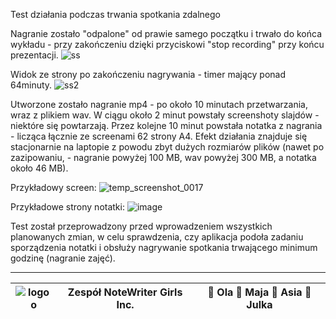 Test działania podczas trwania spotkania zdalnego

Nagranie zostało "odpalone" od prawie samego początku i trwało do końca wykładu - przy zakończeniu dzięki przyciskowi "stop recording" przy końcu prezentacji.
![ss](https://github.com/user-attachments/assets/60f740bf-f2ae-4fb6-87ed-803f26ecef5f)

Widok ze strony po zakończeniu nagrywania - timer mający ponad 64minuty.
![ss2](https://github.com/user-attachments/assets/17489608-8b4e-4cc4-aa39-a39c48f9e1a0)

Utworzone zostało nagranie mp4 - po około 10 minutach przetwarzania, wraz z plikiem wav.
W ciągu około 2 minut powstały screenshoty slajdów - niektóre się powtarzają.
Przez kolejne 10 minut powstała notatka z nagrania - licząca łącznie ze screenami 62 strony A4.
Efekt działania znajduje się stacjonarnie na laptopie z powodu zbyt dużych rozmiarów plików (nawet po zazipowaniu, - nagranie powyżej 100 MB, wav powyżej 300 MB, a notatka około 46 MB).

Przykładowy screen:
![temp_screenshot_0017](https://github.com/user-attachments/assets/00a33c03-2f66-488c-a6fd-76c85f1da3ef)

Przykładowe strony notatki:
![image](https://github.com/user-attachments/assets/98cd4c4d-3a9c-4277-aee6-fe4f509f2740)

Test został przeprowadzony przed wprowadzeniem wszystkich planowanych zmian, w celu sprawdzenia, czy aplikacja podoła zadaniu sporządzenia notatki i obsłuży nagrywanie spotkania trwającego minimum godzinę (nagranie zajęć).

---

| ![logoo](https://github.com/user-attachments/assets/4b34cc5f-8992-45bb-b354-4a69a66a5189) | **Zespół NoteWriter Girls Inc.** | **👑 Ola 🐝 Maja 🐝 Asia 🐝 Julka** |
|:--:|:--:|:--:|
